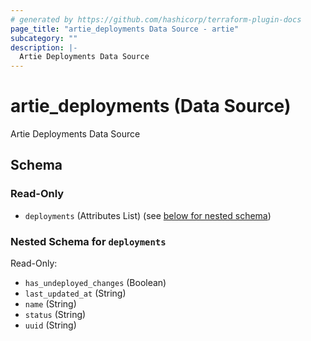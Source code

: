 ```yaml
---
# generated by https://github.com/hashicorp/terraform-plugin-docs
page_title: "artie_deployments Data Source - artie"
subcategory: ""
description: |-
  Artie Deployments Data Source
---
```


# artie_deployments (Data Source)

Artie Deployments Data Source



<!-- schema generated by tfplugindocs -->
## Schema

### Read-Only

- `deployments` (Attributes List) (see [below for nested schema](#nestedatt--deployments))

<a id="nestedatt--deployments"></a>
### Nested Schema for `deployments`

Read-Only:

- `has_undeployed_changes` (Boolean)
- `last_updated_at` (String)
- `name` (String)
- `status` (String)
- `uuid` (String)
